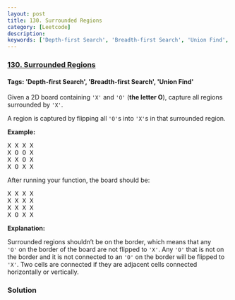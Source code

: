 ```yaml
---
layout: post
title: 130. Surrounded Regions
category: [Leetcode]
description: 
keywords: ['Depth-first Search', 'Breadth-first Search', 'Union Find', 'Leetcode', 'Medium']
---
```

### [130. Surrounded Regions](https://leetcode.com/problems/surrounded-regions)

#### Tags: 'Depth-first Search', 'Breadth-first Search', 'Union Find'

<div class="content__u3I1 question-content__JfgR"><div><p>Given a 2D board containing <code>'X'</code> and <code>'O'</code> (<strong>the letter O</strong>), capture all regions surrounded by <code>'X'</code>.</p>
<p>A region is captured by flipping all <code>'O'</code>s into <code>'X'</code>s in that surrounded region.</p>
<p><strong>Example:</strong></p>
<pre>X X X X
X O O X
X X O X
X O X X
</pre>
<p>After running your function, the board should be:</p>
<pre>X X X X
X X X X
X X X X
X O X X
</pre>
<p><strong>Explanation:</strong></p>
<p>Surrounded regions shouldn’t be on the border, which means that any <code>'O'</code> on the border of the board are not flipped to <code>'X'</code>. Any <code>'O'</code> that is not on the border and it is not connected to an <code>'O'</code> on the border will be flipped to <code>'X'</code>. Two cells are connected if they are adjacent cells connected horizontally or vertically.</p>
</div></div>

### Solution
